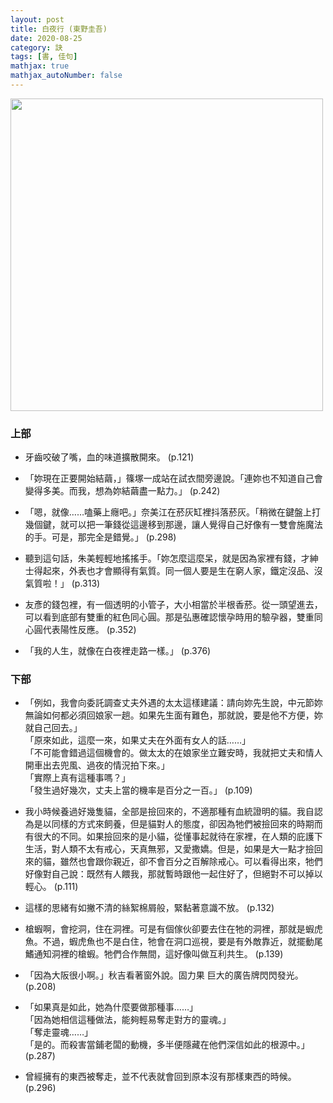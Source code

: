 ```yaml
---
layout: post
title: 白夜行 (東野圭吾)
date: 2020-08-25
category: 訣
tags: [書, 佳句]
mathjax: true
mathjax_autoNumber: false
---
```


<img src="https://doltegg.github.io/book/images/whitenight.jpg" style="width:500px;">

### 上部

- 牙齒咬破了嘴，血的味道擴散開來。 (p.121)

- 「妳現在正要開始結繭，」篠塚一成站在試衣間旁邊說。「連妳也不知道自己會變得多美。而我，想為妳結繭盡一點力。」 (p.242)

- 「嗯，就像……嗑藥上癮吧。」奈美江在菸灰缸裡抖落菸灰。「稍微在鍵盤上打幾個鍵，就可以把一筆錢從這邊移到那邊，讓人覺得自己好像有一雙會施魔法的手。可是，那完全是錯覺。」 (p.298)

- 聽到這句話，朱美輕輕地搖搖手。「妳怎麼這麼呆，就是因為家裡有錢，才紳士得起來，外表也才會顯得有氣質。同一個人要是生在窮人家，鐵定沒品、沒氣質啦！」 (p.313)

- 友彥的錢包裡，有一個透明的小管子，大小相當於半根香菸。從一頭望進去，可以看到底部有雙重的紅色同心圓。那是弘惠確認懷孕時用的驗孕器，雙重同心圓代表陽性反應。 (p.352)

- 「我的人生，就像在白夜裡走路一樣。」 (p.376)	


### 下部

- 「例如，我會向委託調查丈夫外遇的太太這樣建議：請向妳先生說，中元節妳無論如何都必須回娘家一趟。如果先生面有難色，那就說，要是他不方便，妳就自己回去。」<br>
  「原來如此，這麼一來，如果丈夫在外面有女人的話……」<br>
  「不可能會錯過這個機會的。做太太的在娘家坐立難安時，我就把丈夫和情人開車出去兜風、過夜的情況拍下來。」<br>
  「實際上真有這種事嗎？」<br>
  「發生過好幾次，丈夫上當的機率是百分之一百。」 (p.109)	

- 我小時候養過好幾隻貓，全部是撿回來的，不適那種有血統證明的貓。我自認為是以同樣的方式來飼養，但是貓對人的態度，卻因為牠們被撿回來的時期而有很大的不同。如果撿回來的是小貓，從懂事起就待在家裡，在人類的庇護下生活，對人類不太有戒心，天真無邪，又愛撒嬌。但是，如果是大一點才撿回來的貓，雖然也會跟你親近，卻不會百分之百解除戒心。可以看得出來，牠們好像對自己說：既然有人餵我，那就暫時跟他一起住好了，但絕對不可以掉以輕心。 (p.111)

-	這樣的思緒有如撇不清的絲絮棉屑般，緊黏著意識不放。 (p.132)

-	槍蝦啊，會挖洞，住在洞裡。可是有個傢伙卻要去住在牠的洞裡，那就是蝦虎魚。不過，蝦虎魚也不是白住，牠會在洞口巡視，要是有外敵靠近，就擺動尾鰭通知洞裡的槍蝦。牠們合作無間，這好像叫做互利共生。 (p.139)

-	「因為大阪很小啊。」秋吉看著窗外說。固力果 巨大的廣告牌閃閃發光。 (p.208)

- 「如果真是如此，她為什麼要做那種事……」<br>
  「因為她相信這種做法，能夠輕易奪走對方的靈魂。」<br>
  「奪走靈魂……」<br>
  「是的。而殺害當鋪老闆的動機，多半便隱藏在他們深信如此的根源中。」 (p.287)

-	曾經擁有的東西被奪走，並不代表就會回到原本沒有那樣東西的時候。 (p.296)
